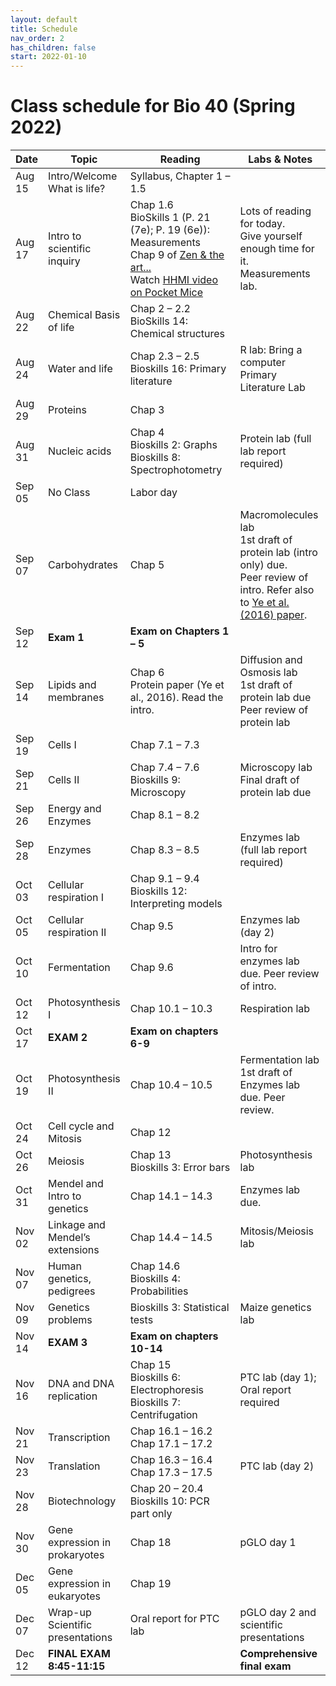 ```yaml
---
layout: default
title: Schedule
nav_order: 2
has_children: false
start: 2022-01-10
---
```


# Class schedule for Bio 40 (Spring 2022)

<style>
@media print{
  @page {
    size: 8.5in 11in;
    margin-left: 0in;
    margin-right: 0in;
    padding: 0in;
    border: 0in;
  }
body {
  margin-left: 0in;
  margin-right: 0in;
  padding: 0in;
  border: 0in;
}

table td {
  font-size: 8pt;
  padding: 0pt 2pt 0pt 2pt;
}
table {
  table-layout: fixed;
  width: 100%;
  page-break-before: avoid;
}
}
table th:first-of-type {
    width: 10%;
}
table th:nth-of-type(2) {
    width: 20%;
}
table th:nth-of-type(3) {
    width: 40%;
}
table th:nth-of-type(4) {
    width: 30%;
}
</style>

| Date | Topic | Reading | Labs & Notes |
|---|---|---|---|
| Aug 15 | Intro/Welcome<br>What is life? | Syllabus, Chapter 1 – 1.5 |  |
| Aug 17 | Intro to scientific inquiry | Chap 1.6<br>BioSkills 1 (P. 21 (7e); P. 19 (6e)): Measurements<br>Chap 9 of [Zen & the art...]({{site.url}}/b40/assets/ch01/ZenAndTheArt_embedded.pdf)<br>Watch [HHMI video on Pocket Mice](https://www.biointeractive.org/classroom-resources/making-fittest-natural-selection-and-adaptation) | Lots of reading for today. <br>Give yourself enough time for it.<br>Measurements lab. |
| Aug 22 | Chemical Basis of life | Chap 2 – 2.2<br>BioSkills 14: Chemical structures |  |
| Aug 24 | Water and life | Chap 2.3 – 2.5<br>Bioskills 16: Primary literature | R lab: Bring a computer <br>Primary Literature Lab |
| Aug 29 | Proteins | Chap 3 |  |
| Aug 31 | Nucleic acids | Chap 4<br>Bioskills 2: Graphs<br>Bioskills 8: Spectrophotometry | Protein lab (full lab report required) |
| Sep 05 | No Class | Labor day |  |
| Sep 07 | Carbohydrates | Chap 5 | Macromolecules lab<br>1st draft of protein lab (intro only) due. <br>Peer review of intro. Refer also to [Ye et al. (2016) paper]({{site.url}}/b40/assets/labs/Ye_etal_Heating_Proteins.pdf).  |
| Sep 12 | **Exam 1** | **Exam on Chapters 1 – 5** |  |
| Sep 14 | Lipids and membranes | Chap 6<br>Protein paper (Ye et al., 2016). Read the intro. | Diffusion and Osmosis lab<br>1st draft of protein lab due<br>Peer review of protein lab |
| Sep 19 | Cells I | Chap 7.1 – 7.3 |  |
| Sep 21 | Cells II | Chap 7.4 – 7.6<br>Bioskills 9: Microscopy | Microscopy lab<br>Final draft of protein lab due |
| Sep 26 | Energy and Enzymes | Chap 8.1 – 8.2 |  |
| Sep 28 | Enzymes | Chap 8.3 – 8.5 | Enzymes lab (full lab report required) |
| Oct 03 | Cellular respiration I | Chap 9.1 – 9.4<br>Bioskills 12: Interpreting models |  |
| Oct 05 | Cellular respiration II | Chap 9.5 | Enzymes lab (day 2) |
| Oct 10 | Fermentation | Chap 9.6 | Intro for enzymes lab due. Peer review of intro. |
| Oct 12 | Photosynthesis I | Chap 10.1 – 10.3 | Respiration lab |
| Oct 17 | **EXAM 2** | **Exam on chapters 6-9** |  |
| Oct 19 | Photosynthesis II | Chap 10.4 – 10.5 | Fermentation lab<br>1st draft of Enzymes lab due. Peer review. |
| Oct 24 | Cell cycle and Mitosis | Chap 12 |  |
| Oct 26 | Meiosis | Chap 13<br>Bioskills 3: Error bars | Photosynthesis lab |
| Oct 31 | Mendel and Intro to genetics | Chap 14.1 – 14.3 | Enzymes lab due. |
| Nov 02 | Linkage and Mendel’s extensions | Chap 14.4 – 14.5 | Mitosis/Meiosis lab |
| Nov 07 | Human genetics, pedigrees | Chap 14.6<br>Bioskills 4: Probabilities |  |
| Nov 09 | Genetics problems | Bioskills 3: Statistical tests | Maize genetics lab |
| Nov 14 | **EXAM 3** | **Exam on chapters 10-14** |  |
| Nov 16 | DNA and DNA replication | Chap 15<br>Bioskills 6: Electrophoresis<br>Bioskills 7: Centrifugation | PTC lab (day 1); Oral report required |
| Nov 21 | Transcription | Chap 16.1 – 16.2<br>Chap 17.1 – 17.2 |  |
| Nov 23 | Translation | Chap 16.3 – 16.4<br>Chap 17.3 – 17.5 | PTC lab (day 2) |
| Nov 28 | Biotechnology | Chap 20 – 20.4<br>Bioskills 10: PCR part only |  |
| Nov 30 | Gene expression in prokaryotes | Chap 18 | pGLO day 1 |
| Dec 05 | Gene expression in eukaryotes | Chap 19 |  |
| Dec 07 | Wrap-up<br>Scientific presentations | Oral report for PTC lab | pGLO day 2 and scientific presentations |
| Dec 12 | **FINAL EXAM**<br>**8:45-11:15** |  | **Comprehensive final exam** |
